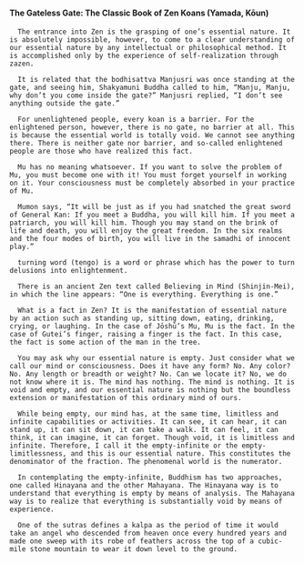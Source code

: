 #### The Gateless Gate: The Classic Book of Zen Koans (Yamada, Kōun)
      The entrance into Zen is the grasping of one’s essential nature. It is absolutely impossible, however, to come to a clear understanding of our essential nature by any intellectual or philosophical method. It is accomplished only by the experience of self-realization through zazen.

      It is related that the bodhisattva Manjusri was once standing at the gate, and seeing him, Shakyamuni Buddha called to him, “Manju, Manju, why don’t you come inside the gate?” Manjusri replied, “I don’t see anything outside the gate.”

      For unenlightened people, every koan is a barrier. For the enlightened person, however, there is no gate, no barrier at all. This is because the essential world is totally void. We cannot see anything there. There is neither gate nor barrier, and so-called enlightened people are those who have realized this fact.

      Mu has no meaning whatsoever. If you want to solve the problem of Mu, you must become one with it! You must forget yourself in working on it. Your consciousness must be completely absorbed in your practice of Mu.

      Mumon says, “It will be just as if you had snatched the great sword of General Kan: If you meet a Buddha, you will kill him. If you meet a patriarch, you will kill him. Though you may stand on the brink of life and death, you will enjoy the great freedom. In the six realms and the four modes of birth, you will live in the samadhi of innocent play.”

      turning word (tengo) is a word or phrase which has the power to turn delusions into enlightenment.

      There is an ancient Zen text called Believing in Mind (Shinjin-Mei), in which the line appears: “One is everything. Everything is one.”

      What is a fact in Zen? It is the manifestation of essential nature by an action such as standing up, sitting down, eating, drinking, crying, or laughing. In the case of Jōshū’s Mu, Mu is the fact. In the case of Gutei’s finger, raising a finger is the fact. In this case, the fact is some action of the man in the tree.

      You may ask why our essential nature is empty. Just consider what we call our mind or consciousness. Does it have any form? No. Any color? No. Any length or breadth or weight? No. Can we locate it? No, we do not know where it is. The mind has nothing. The mind is nothing. It is void and empty, and our essential nature is nothing but the boundless extension or manifestation of this ordinary mind of ours.

      While being empty, our mind has, at the same time, limitless and infinite capabilities or activities. It can see, it can hear, it can stand up, it can sit down, it can take a walk. It can feel, it can think, it can imagine, it can forget. Though void, it is limitless and infinite. Therefore, I call it the empty-infinite or the empty-limitlessness, and this is our essential nature. This constitutes the denominator of the fraction. The phenomenal world is the numerator.

      In contemplating the empty-infinite, Buddhism has two approaches, one called Hinayana and the other Mahayana. The Hinayana way is to understand that everything is empty by means of analysis. The Mahayana way is to realize that everything is substantially void by means of experience.

      One of the sutras defines a kalpa as the period of time it would take an angel who descended from heaven once every hundred years and made one sweep with its robe of feathers across the top of a cubic-mile stone mountain to wear it down level to the ground.

